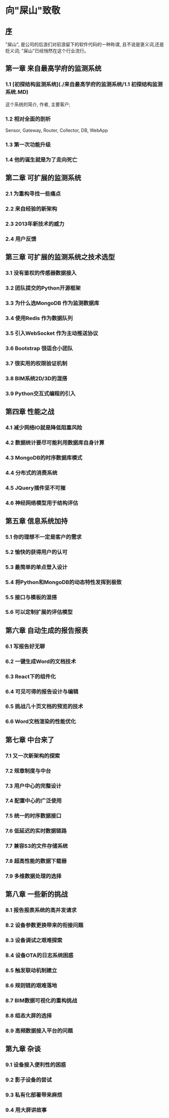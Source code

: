 # 向"屎山"致敬
## [序](./序.MD)
"屎山", 是公司的后浪们对前浪留下的软件代码的一种称谓, 且不说是褒义词,还是贬义词; "屎山"已经悄然在这个行业流行。
## 第一章 来自最高学府的监测系统
### 1.1 [初探结构监测系统](./来自最高学府的监测系统/1.1 初探结构监测系统.MD)
这个系统的简介, 作者, 主要客户; 
### 1.2 相对全面的剖析
Sensor, Gateway, Router, Collector, DB, WebApp
### 1.3 第一次功能升级
### 1.4 他的诞生就是为了走向死亡
## 第二章 可扩展的监测系统
### 2.1 为重构寻找一些痛点
### 2.2 来自经验的新架构
### 2.3 2013年新技术的威力
### 2.4 用户反馈
## 第三章 可扩展的监测系统之技术选型
### 3.1 没有鉴权的传感器数据接入
### 3.2 团队提交的Python开源框架
### 3.3 为什么选MongoDB 作为监测数据库
### 3.4 使用Redis 作为数据队列
### 3.5 引入WebSocket 作为主动推送协议
### 3.6 Bootstrap 很适合小团队
### 3.7 很实用的权限验证机制
### 3.8 BIM系统2D/3D的混搭
### 3.9 Python交互式编程的引入
## 第四章 性能之战
### 4.1 减少网络IO就是降低阻塞风险
### 4.2 数据统计要尽可能利用数据库自身计算
### 4.3 MongoDB的时序数据库模式
### 4.4 分布式的消费系统
### 4.5 JQuery插件坚不可摧
### 4.6 神经网络模型用于结构评估
## 第五章 信息系统加持
### 5.1 你的理想不一定是客户的需求
### 5.2 愉快的获得用户的认可
### 5.3 最简单的单点登入设计
### 5.4 将Python和MongoDB的动态特性发挥到极致
### 5.5 接口与模板的混搭
### 5.6 可以定制扩展的评估模型
## 第六章 自动生成的报告报表
### 6.1 写报告好无聊
### 6.2 一键生成Word的文档技术
### 6.3 React下的组件化
### 6.4 可见可得的报告设计与编辑
### 6.5 挑战几十页文档的预览的技术
### 6.6 Word文档渲染的性能优化
## 第七章 中台来了
### 7.1 又一次新架构的探索
### 7.2 规章制度与中台
### 7.3 用户中心的完整设计
### 7.4 配置中心的广泛使用
### 7.5 统一的时序数据接口
### 7.6 低延迟的实时数据链路
### 7.7 兼容S3的文件存储系统
### 7.8 超高性能的数据下载器
### 7.9 多维数据处理的选择
## 第八章 一些新的挑战
### 8.1 报告报表系统的高并发请求
### 8.2 设备参数更换带来的衔接问题
### 8.3 设备调试之艰难探索
### 8.4 设备OTA的日志系统困惑
### 8.5 触发联动机制建立
### 8.6 规则链的艰难落地
### 8.7 BIM数据可视化的重构挑战
### 8.8 组态大屏的选择
### 8.9 高频数据接入平台的问题
## 第九章 杂谈
### 9.1 设备接入便利性的困惑
### 9.2 影子设备的尝试
### 9.3 私有化部署带来麻烦
### 9.4 用大屏讲故事



